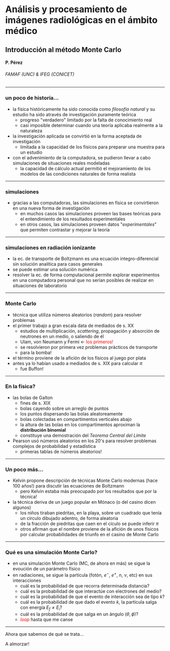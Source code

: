 # Análisis y procesamiento de imágenes radiológicas en el ámbito médico

## Introducción al método Monte Carlo

#### P. Pérez

###### FAMAF (UNC) & IFEG (CONICET)

---

### un poco de historia...

* la física históricamente ha sido conocida como *filosofía natural* y su estudio ha sido através de investigación puramente teórica
	- progreso "verdadero" limitado por la falta de conocimiento real
	- casi imposible determinar cuando una teoría aplicaba realmente a la naturaleza
* la investigación aplicada se convirtió en la forma aceptada de investigación
	- limitada a la capacidad de los físicos para preparar una muestra para un estudio
* con el advenimiento de la computadora, se pudieron llevar a cabo simulaciones de situaciones reales modeladas
	- la capacidad de cálculo actual permitió el mejoramiento de los modelos de las condiciones naturales de forma realista

---

### simulaciones

* gracias a las computadoras, las simulaciones en física se convirtieron en una nueva forma de investigación
	- en muchos casos las simulaciones proveen las bases teóricas para el entendimiento de los resultados experimentales
	- en otros casos, las simulaciones proveen datos "*experimentales*" que permiten contrastar y mejorar la teoría

---

### simulaciones en radiación ionizante

* la ec. de transporte de Boltzmann es una ecuación integro-diferencial sin solución analítica para casos generales
* se puede estimar una solución numérica
* resolver la ec. de forma computacional permite explorar experimentos en una computadora personal que no serían posibles de realizar en situaciones de laboratorio 

---

### Monte Carlo

* técnica que utiliza números aleatorios (*random*) para resolver problemas
* el primer trabajo a gran escala data de mediados de s. XX
	- estudios de multiplicación, *scattering*, propagación y absorción de neutrones en un medio, o saliendo de él
	- Ulam, von Neumann y Fermi <- <span style="color:red">los primeros!</span>
	- se resolvieron por primera vez problemas prácticos de transporte
	- para la bomba!
* el término proviene de la afición de los físicos al juego por plata
* antes ya lo habían usado a mediados de s. XIX para calcular $\pi$
	- fue Buffon!
---

### En la física?

* las bolas de Galton
	- fines de s. XIX
	- bolas cayendo sobre un arreglo de puntos
	- los puntos dispersando las bolas aleatoreamente
	- bolas colectadas en compartimentos verticales abajo
	- la altura de las bolas en los compartimentos aproximan la **distribución binomial**
	- constituye una demostración del *Teorema Central del Límite*
* Pearson usó números aleatorios en los 20's para resolver problemas complejos de probabilidad y estadística
	- primeras tablas de números aleatorios!

---

### Un poco más...

* Kelvin propone descripción de técnicas Monte Carlo modernas (hace 100 años!) para discutir las ecuaciones de Boltzmann
	- pero Kelvin estaba más preocupado por los resultados que por la técnica!
* la técnica deriva de un juego popular en Mónaco (o del casino dicen algunos)
	- los niños tiraban piedritas, en la playa, sobre un cuadrado que tenía un círculo dibujado adentro, de forma aleatoria
	- de la fracción de piedritas que caen en el cículo se puede inferir $\pi$
	- otros afirman que el nombre proviene de la afición de unos físicos por calcular probabilidades de triunfo en el casino de Monte Carlo

---

### Qué es una simulación Monte Carlo?

* en una simulación Monte Carlo (MC, de ahora en más) se sigue la evoución de un parámetro físico
* en radiaciones, se sigue la partícula (fotón, $e^-$, $e^+$, n, $\nu$, etc) en sus interacciones
	- cuál es la probabilidad de que recorra determinada distancia?
	- cuál es la probabilidad de que interactúe con electrones del medio?
	- cuál es la probabilidad de que el evento de interacción sea de tipo $k$?
	- cuál es la probabilidad de que dado el evento $k$, la partícula salga con energía $E_f \neq E_i$?
	- cuál es la probabilidad de que salga en un ángulo $(\theta, \phi)$?
	- <span style="color:red">*loop*</span> hasta que me canse

---

Ahora que sabemos de qué se trata...

A almorzar!